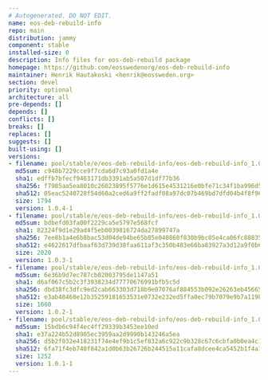 ```yaml
---
# Autogenerated. DO NOT EDIT.
name: eos-deb-rebuild-info
repo: main
distribution: jammy
component: stable
installed-size: 0
description: Info files for eos-deb-rebuild package
homepage: https://github.com/eosswedenorg/eos-deb-rebuild-info
maintainer: Henrik Hautakoski <henrik@eossweden.org>
section: devel
priority: optional
architecture: all
pre-depends: []
depends: []
conflicts: []
breaks: []
replaces: []
suggests: []
built-using: []
versions:
- filename: pool/stable/e/eos-deb-rebuild-info/eos-deb-rebuild-info_1.0.4-1_all.deb
  md5sum: c948b7229cce9f7cda6d7c93a0fd1a4e
  sha1: edffb7bfecf9463171db3391ab5a507d1df77b36
  sha256: f7985aa5ea8010c26023895f5776e1d615e4531216e0bfe71c34f1ba996d50f9
  sha512: 05eac5240728f54d60a2ced6a9ff2fadf08a97dc07b469bd7dfd04b4f8f96065741fdf0e08e703379f2c1b8a75e50a4c995e55209b5488df0b379d39ba883e1d
  size: 1794
  version: 1.0.4-1
- filename: pool/stable/e/eos-deb-rebuild-info/eos-deb-rebuild-info_1.0.3-1_all.deb
  md5sum: bdbefd03fa00f2229ca5e5797e568fcf
  sha1: 82324f9d1e29ad4f5eb0039816724da27899747a
  sha256: 7ee8b1a4e6b8bac53d04de94be65b85e040860f830b9bc05e4ca06fc88835090
  sha512: e4622617dfbaaf63d739d38faa611af3c350b483e66ba83927a3d12a9f0b6308496ace9027727d193093d58424550f0b04f6b75ea3b873d343fbe830538e104f
  size: 2020
  version: 1.0.3-1
- filename: pool/stable/e/eos-deb-rebuild-info/eos-deb-rebuild-info_1.0.2-1_all.deb
  md5sum: 6e36b9d7ec787cb02003795de1147a51
  sha1: d6af067c5b2c3f3938234d77770676991bfb5c5d
  sha256: dbd38fc3dfc9ed2cab663303d718b9e07076af884553b092e26263eb45665fc5
  sha512: e3ab48468e12b35259181653531e0732e232ed5ffa0ec79b7079e9b7a119b5092bf6a534042de04032f2b585a24444c250336cae90ed546ac8ddf021af9c6b09
  size: 1660
  version: 1.0.2-1
- filename: pool/stable/e/eos-deb-rebuild-info/eos-deb-rebuild-info_1.0.1-1_all.deb
  md5sum: 15bdb6c94f4ec4ff29339b3453ee10ed
  sha1: e37a224b52d8905ec3959aa2d9990b143246a5ea
  sha256: d5b2f032e418231f74e4ef9b1c5ef832a6c922c9b328c67c6cbfa0b0ea4c1d33
  sha512: 6fa71f4eb740f842a1d0b63b26726b244515a11cafa8dcee4ca5452b1f4a7a18c394822cf63ab777402c5a9878fcf4c30149970bd3400047807bb176cd9bb55b
  size: 1252
  version: 1.0.1-1
---
```

